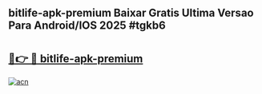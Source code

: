 ## bitlife-apk-premium Baixar Gratis Ultima Versao Para Android/IOS 2025 #tgkb6

# <h2><a href="https://ainizakaria.my?title=bitlife-apk-premium&ref=20M">🔗👉 🔴 bitlife-apk-premium</a></h2>

[![acn](https://github.com/user-attachments/assets/0f9c940e-d8b0-45ae-aac7-cd30a18b3e1c)](https://ainizakaria.my?title=bitlife-apk-premium&ref=20M)

